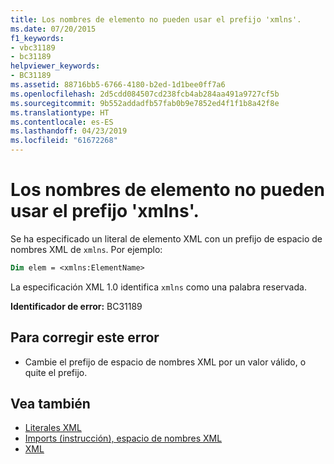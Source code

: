 ```yaml
---
title: Los nombres de elemento no pueden usar el prefijo 'xmlns'.
ms.date: 07/20/2015
f1_keywords:
- vbc31189
- bc31189
helpviewer_keywords:
- BC31189
ms.assetid: 88716bb5-6766-4180-b2ed-1d1bee0ff7a6
ms.openlocfilehash: 2d5cdd084507cd238fcb4ab284aa491a9727cf5b
ms.sourcegitcommit: 9b552addadfb57fab0b9e7852ed4f1f1b8a42f8e
ms.translationtype: HT
ms.contentlocale: es-ES
ms.lasthandoff: 04/23/2019
ms.locfileid: "61672268"
---
```

# <a name="element-names-cannot-use-the-xmlns-prefix"></a>Los nombres de elemento no pueden usar el prefijo 'xmlns'.
Se ha especificado un literal de elemento XML con un prefijo de espacio de nombres XML de `xmlns`. Por ejemplo:  
  
```vb  
Dim elem = <xmlns:ElementName>  
```  
  
 La especificación XML 1.0 identifica `xmlns` como una palabra reservada.  
  
 **Identificador de error:** BC31189  
  
## <a name="to-correct-this-error"></a>Para corregir este error  
  
- Cambie el prefijo de espacio de nombres XML por un valor válido, o quite el prefijo.  
  
## <a name="see-also"></a>Vea también

- [Literales XML](../../visual-basic/language-reference/xml-literals/index.md)
- [Imports (instrucción), espacio de nombres XML](../../visual-basic/language-reference/statements/imports-statement-xml-namespace.md)
- [XML](../../visual-basic/programming-guide/language-features/xml/index.md)
